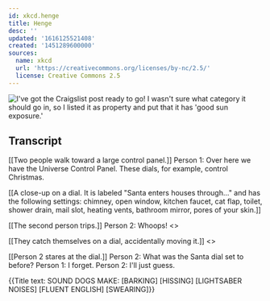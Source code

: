 ```yaml
---
id: xkcd.henge
title: Henge
desc: ''
updated: '1616125521408'
created: '1451289600000'
sources:
  name: xkcd
  url: 'https://creativecommons.org/licenses/by-nc/2.5/'
  license: Creative Commons 2.5
---
```

![I've got the Craigslist post ready to go! I wasn't sure what category it should go in, so I listed it as property and put that it has 'good sun exposure.'](https://imgs.xkcd.com/comics/henge.png)

## Transcript
[[Two people walk toward a large control panel.]]
Person 1: Over here we have the Universe Control Panel. These dials, for example, control Christmas.

[[A close-up on a dial. It is labeled "Santa enters houses through..." and has the following settings: chimney, open window, kitchen faucet, cat flap, toilet, shower drain, mail slot, heating vents, bathroom mirror, pores of your skin.]]

[[The second person trips.]]
Person 2: Whoops!
<<trip>>

[[They catch themselves on a dial, accidentally moving it.]]
<<click click>>

[[Person 2 stares at the dial.]]
Person 2: What was the Santa dial set to before?
Person 1: I forget.
Person 2: I'll just guess.

{{Title text: SOUND DOGS MAKE: [BARKING] [HISSING] [LIGHTSABER NOISES] [FLUENT ENGLISH] [SWEARING]}}
